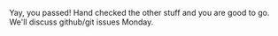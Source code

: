 Yay, you passed! Hand checked the other stuff and you are good to go. We'll discuss github/git issues Monday.
